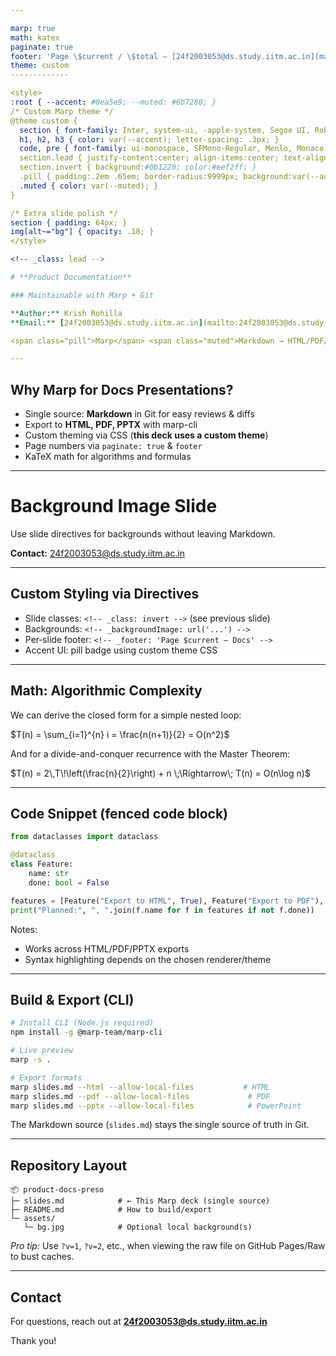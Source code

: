```yaml
---

marp: true
math: katex
paginate: true
footer: 'Page \$current / \$total — [24f2003053@ds.study.iitm.ac.in](mailto:24f2003053@ds.study.iitm.ac.in)'
theme: custom
-------------

<style>
:root { --accent: #0ea5e9; --muted: #6b7280; }
/* Custom Marp theme */
@theme custom {
  section { font-family: Inter, system-ui, -apple-system, Segoe UI, Roboto, "Helvetica Neue", Arial, sans-serif; }
  h1, h2, h3 { color: var(--accent); letter-spacing: .3px; }
  code, pre { font-family: ui-monospace, SFMono-Regular, Menlo, Monaco, Consolas, "Liberation Mono", monospace; }
  section.lead { justify-content:center; align-items:center; text-align:center; }
  section.invert { background:#0b1220; color:#eef2ff; }
  .pill { padding:.2em .65em; border-radius:9999px; background:var(--accent); color:white; font-weight:600; }
  .muted { color: var(--muted); }
}

/* Extra slide polish */
section { padding: 64px; }
img[alt~="bg"] { opacity: .18; }
</style>

<!-- _class: lead -->

# **Product Documentation**

### Maintainable with Marp + Git

**Author:** Krish Rohilla
**Email:** [24f2003053@ds.study.iitm.ac.in](mailto:24f2003053@ds.study.iitm.ac.in)

<span class="pill">Marp</span> <span class="muted">Markdown → HTML/PDF/PPTX</span>

---
```


## Why Marp for Docs Presentations?

* Single source: **Markdown** in Git for easy reviews & diffs
* Export to **HTML, PDF, PPTX** with marp-cli
* Custom theming via CSS (**this deck uses a custom theme**)
* Page numbers via `paginate: true` & `footer`
* KaTeX math for algorithms and formulas

---

<!-- _class: invert -->

<!-- _backgroundImage: url('https://images.unsplash.com/photo-1515879218367-8466d910aaa4?q=80&w=1600&auto=format&fit=crop') -->

<!-- _backgroundSize: cover -->

<!-- _backgroundPosition: center -->

# Background Image Slide

Use slide directives for backgrounds without leaving Markdown.

**Contact:** [24f2003053@ds.study.iitm.ac.in](mailto:24f2003053@ds.study.iitm.ac.in)

---

## Custom Styling via Directives

* Slide classes: `<!-- _class: invert -->` (see previous slide)
* Backgrounds: `<!-- _backgroundImage: url('...') -->`
* Per‑slide footer: `<!-- _footer: 'Page $current — Docs' -->`
* Accent UI: <span class="pill">pill badge</span> using custom theme CSS

---

## Math: Algorithmic Complexity

We can derive the closed form for a simple nested loop:

$T(n) = \sum_{i=1}^{n} i = \frac{n(n+1)}{2} = O(n^2)$

And for a divide-and-conquer recurrence with the Master Theorem:

$T(n) = 2\,T\!\left(\frac{n}{2}\right) + n \;\Rightarrow\; T(n) = O(n\log n)$

---

## Code Snippet (fenced code block)

```python
from dataclasses import dataclass

@dataclass
class Feature:
    name: str
    done: bool = False

features = [Feature("Export to HTML", True), Feature("Export to PDF"), Feature("Theme CSS", True)]
print("Planned:", ", ".join(f.name for f in features if not f.done))
```

Notes:

* Works across HTML/PDF/PPTX exports
* Syntax highlighting depends on the chosen renderer/theme

---

## Build & Export (CLI)

```bash
# Install CLI (Node.js required)
npm install -g @marp-team/marp-cli

# Live preview
marp -s .

# Export formats
marp slides.md --html --allow-local-files           # HTML
marp slides.md --pdf --allow-local-files             # PDF
marp slides.md --pptx --allow-local-files            # PowerPoint
```

The Markdown source (`slides.md`) stays the single source of truth in Git.

---

## Repository Layout

```
📦 product-docs-preso
├─ slides.md            # ← This Marp deck (single source)
├─ README.md            # How to build/export
└─ assets/
   └─ bg.jpg            # Optional local background(s)
```

*Pro tip:* Use `?v=1`, `?v=2`, etc., when viewing the raw file on GitHub Pages/Raw to bust caches.

---

## Contact

For questions, reach out at **[24f2003053@ds.study.iitm.ac.in](mailto:24f2003053@ds.study.iitm.ac.in)**

Thank you!

